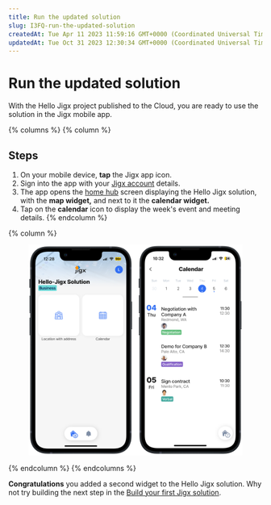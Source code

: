 ```yaml
---
title: Run the updated solution
slug: I3FQ-run-the-updated-solution
createdAt: Tue Apr 11 2023 11:59:16 GMT+0000 (Coordinated Universal Time)
updatedAt: Tue Oct 31 2023 12:30:34 GMT+0000 (Coordinated Universal Time)
---
```


# Run the updated solution

With the Hello Jigx project published to the Cloud, you are ready to use the solution in the Jigx mobile app.

{% columns %}
{% column %}
## Steps

1. On your mobile device, **tap** the Jigx app icon.
2. Sign into the app with your [Jigx account](../creating-an-account.md) details.
3. The app opens the [home hub](../../building-apps-with-jigx/ui/home-hub/home-hub.md) screen displaying the Hello Jigx solution, with the **map widget,** and next to it the **calendar widget.**
4. Tap on the **calendar** icon to display the week's event and meeting details.
{% endcolumn %}

{% column %}
<figure><img src="../../.gitbook/assets/CalendarLight.PNG" alt=""><figcaption></figcaption></figure>
{% endcolumn %}
{% endcolumns %}

**Congratulations** you added a second widget to the Hello Jigx solution. Why not try building the next step in the [Build your first Jigx solution](https://docs.jigx.com/create-an-app-from-scratch).
